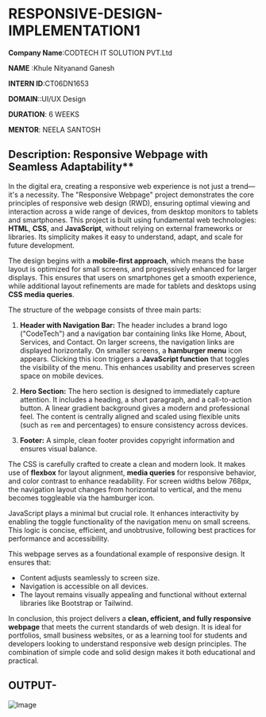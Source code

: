 # RESPONSIVE-DESIGN-IMPLEMENTATION1

**Company Name**:CODTECH IT SOLUTION PVT.Ltd

**NAME** :Khule Nityanand Ganesh

**INTERN ID**:CT06DN1653

**DOMAIN**::UI/UX Design

**DURATION**: 6 WEEKS

**MENTOR**: NEELA SANTOSH

##  Description: Responsive Webpage with Seamless Adaptability**

In the digital era, creating a responsive web experience is not just a trend—it's a necessity. The "Responsive Webpage" project demonstrates the core principles of responsive web design (RWD), ensuring optimal viewing and interaction across a wide range of devices, from desktop monitors to tablets and smartphones. This project is built using fundamental web technologies: **HTML**, **CSS**, and **JavaScript**, without relying on external frameworks or libraries. Its simplicity makes it easy to understand, adapt, and scale for future development.

The design begins with a **mobile-first approach**, which means the base layout is optimized for small screens, and progressively enhanced for larger displays. This ensures that users on smartphones get a smooth experience, while additional layout refinements are made for tablets and desktops using **CSS media queries**.

The structure of the webpage consists of three main parts:

1. **Header with Navigation Bar:**
   The header includes a brand logo ("CodeTech") and a navigation bar containing links like Home, About, Services, and Contact. On larger screens, the navigation links are displayed horizontally. On smaller screens, a **hamburger menu** icon appears. Clicking this icon triggers a **JavaScript function** that toggles the visibility of the menu. This enhances usability and preserves screen space on mobile devices.

2. **Hero Section:**
   The hero section is designed to immediately capture attention. It includes a heading, a short paragraph, and a call-to-action button. A linear gradient background gives a modern and professional feel. The content is centrally aligned and scaled using flexible units (such as `rem` and percentages) to ensure consistency across devices.

3. **Footer:**
   A simple, clean footer provides copyright information and ensures visual balance.

The CSS is carefully crafted to create a clean and modern look. It makes use of **flexbox** for layout alignment, **media queries** for responsive behavior, and color contrast to enhance readability. For screen widths below 768px, the navigation layout changes from horizontal to vertical, and the menu becomes toggleable via the hamburger icon.

JavaScript plays a minimal but crucial role. It enhances interactivity by enabling the toggle functionality of the navigation menu on small screens. This logic is concise, efficient, and unobtrusive, following best practices for performance and accessibility.

This webpage serves as a foundational example of responsive design. It ensures that:

* Content adjusts seamlessly to screen size.
* Navigation is accessible on all devices.
* The layout remains visually appealing and functional without external libraries like Bootstrap or Tailwind.

In conclusion, this project delivers a **clean, efficient, and fully responsive webpage** that meets the current standards of web design. It is ideal for portfolios, small business websites, or as a learning tool for students and developers looking to understand responsive web design principles. The combination of simple code and solid design makes it both educational and practical.

## OUTPUT-

![Image](https://github.com/user-attachments/assets/93fce7bf-a5af-4177-b23d-6ed79cb07d99)
